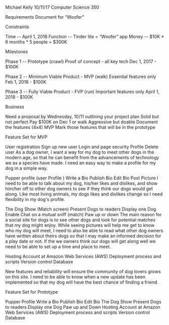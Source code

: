 Michael Kelly
10/11/17
Computer Science 350

Requirements Document for “Woofer”

Constraints

Time -- April 1, 2018
Function -- Tinder lite = “Woofer” app
Money -- $10K * 6 months * 5 people = $300K


Milestones

Phase 1 -- Prototype (crawl)
Proof of concept - all key tech
Dec 1, 2017 - $100K

Phase 2 -- Minimum Viable Product - MVP (walk)
Essential features only
Feb 1, 2018 - $100K

Phase 3 -- Fully Viable Product - FVP (run)
Important features only
April 1, 2018 - $100K

Business

Need a proposal by Wednesday, 10/11 outlining your project plan
Solid but not perfect
Pay $100K on Dec 1 or walk
Aggressive but doable
Document the features (4x4) MVP
Mark those features that will be in the prototype

Feature Set for MVP

User registration
Sign up new user
Login and page security
Profile
Delete user
As a dog owner, I want a way for my dog to meet other dogs in the modern age, so that he can benefit from the advancements of technology we as a species have made. I need an easy way to make a profile for my dog in a simple way.

 Pupper profile (user Profile )
Write a Bio
Publish Bio
Edit Bio
Post Picture 
 	I need to be able to talk about my dog, his/her likes and dislikes, and show him/her off to other dog owners to see if they think our dogs would get along. Like most living animals, my dogs likes and dislikes change so I need flexibility in my dog's profile.

The Dog Show (Match screen)
Present Dogs to readers
Display one Dog
Enable Chat on a mutual sniff (match)
Paw up or down
The main reason for a social site for dogs is to see other dogs and look for potential matches that my dog might enjoy. While seeing pictures will help me get to know who my dog will meet, I need to also be able to read what other dog owners have written about theirs dogs so that I may make an informed decision for a play date or not. If the we owners think our dogs will get along well we need to be able to set up a time and place to meet. 

Hosting
Account at Amazon Web Services (AWS)
Deployment process and scripts
Version control
Database

New features and reliability will ensure the community of dog lovers grows on this site. I need to be able to know when a new update has been implemented so that my dog will have the best chance of finding a friend.

Feature Set for Prototype

Pupper Profile
Write a Bio
Publish Bio
Edit Bio
The Dog Show
Present Dogs to readers
Display one Dog
Paw up and Down
Hosting
Account at Amazon Web Services (AWS)
Deployment process and scripts
Version control
Database


